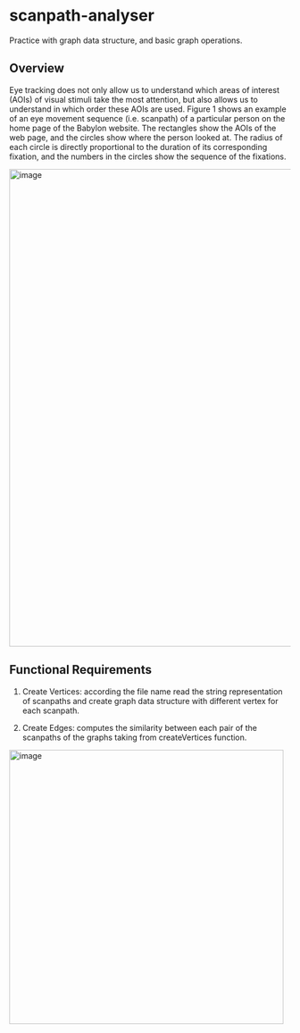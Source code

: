 # scanpath-analyser
Practice with graph data structure, and basic graph operations.




<h2>Overview</h2>

Eye tracking does not only allow us to understand which areas of interest (AOIs) of visual stimuli take the most attention, but also allows us to understand in which order these AOIs are used. Figure 1 shows an example of an eye movement sequence (i.e. scanpath) of a particular person on the home page of the Babylon website. The rectangles show the AOIs of the web page, and the circles show where the person looked at. The radius of each circle is directly proportional to the duration of its corresponding fixation, and the numbers in the circles show the sequence of the fixations.

<img width="855" alt="image" src="https://user-images.githubusercontent.com/76854271/156815475-cda215d2-2334-4c88-b910-c18a4ffbea13.png">


<h2>Functional Requirements</h2>

1) Create Vertices: according the file name read the string representation of scanpaths and create graph data structure with different vertex for each scanpath.

2) Create Edges: computes the similarity between each pair of the scanpaths of the graphs taking from createVertices function.

<img width="491" alt="image" src="https://user-images.githubusercontent.com/76854271/156815519-617ca5fe-8629-4d3a-8ed5-07463bdcd732.png">



